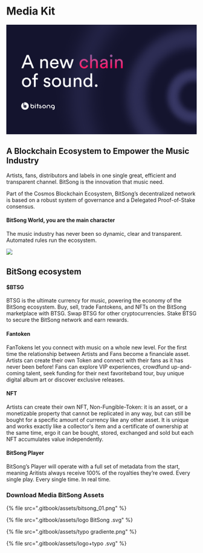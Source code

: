 # Media Kit

![](.gitbook/assets/iniziale.png)

## A Blockchain Ecosystem to Empower the Music Industry

Artists, fans, distributors and labels in one single great, efficient and transparent channel. BitSong is the innovation that music need.

Part of the Cosmos Blockchain Ecosystem, BitSong’s decentralized network is based on a robust system of governance and a Delegated Proof-of-Stake consensus.&#x20;

#### BitSong World, you are the main character

The music industry has never been so dynamic, clear and transparent. Automated rules run the ecosystem.

![](<.gitbook/assets/gitbook banner.png>)

## BitSong ecosystem

#### $BTSG

BTSG is the ultimate currency for music, powering the economy of the BitSong ecosystem. Buy, sell, trade Fantokens, and NFTs on the BitSong marketplace with BTSG. Swap BTSG for other cryptocurrencies. Stake BTSG to secure the BitSong network and earn rewards.

#### Fantoken&#x20;

FanTokens let you connect with music on a whole new level. For the first time the relationship between Artists and Fans become a financiale asset. Artists can create their own Token and connect with their fans as it has never been before! Fans can explore VIP experiences, crowdfund up-and-coming talent,  seek funding for their next favoriteband tour, buy unique digital album art or discover exclusive releases.&#x20;

#### NFT

Artists can create their own NFT, Non-Fungible-Token: it is an asset, or a monetizable property that cannot be replicated in any way, but can still be bought for a specific amount of currency like any other asset. It is unique and works exactly like a collector's item and a certificate of ownership at the same time, ergo it can be bought, stored, exchanged and sold but each NFT accumulates value independently.

#### BitSong Player&#x20;

BitSong’s Player will operate with a full set of metadata from the start, meaning Aritists always receive 100% of the royalties they’re owed. Every single play. Every single time. In real time.



### Download Media BitSong Assets

{% file src=".gitbook/assets/bitsong_01.png" %}

{% file src=".gitbook/assets/logo BitSong .svg" %}

{% file src=".gitbook/assets/typo gradiente.png" %}

{% file src=".gitbook/assets/logo+typo .svg" %}
